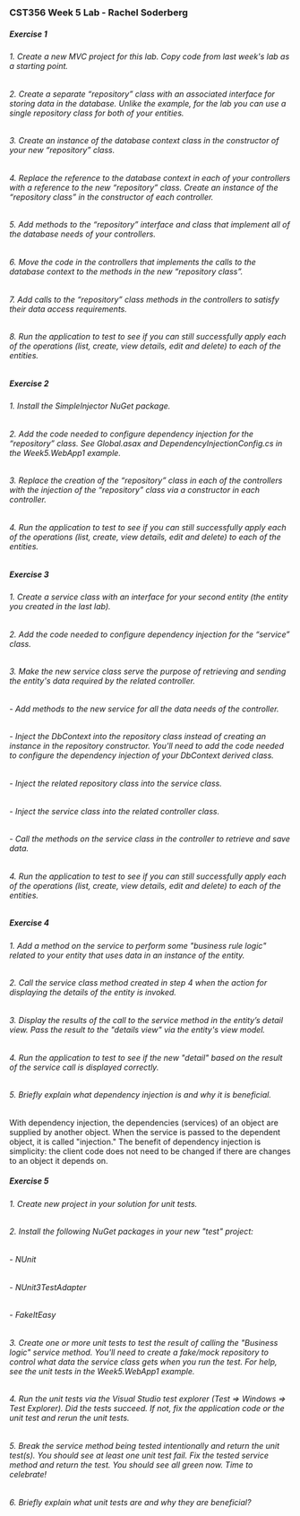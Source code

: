 ### CST356 Week 5 Lab - Rachel Soderberg
##### Exercise 1 
###### 1. Create a new MVC project for this lab. Copy code from last week's lab as a starting point.  
###### 2. Create a separate “repository” class with an associated interface for storing data in the database. Unlike the example, for the lab you can use a single repository class for both of your entities.  
###### 3. Create an instance of the database context class in the constructor of your new “repository” class.  
###### 4. Replace the reference to the database context in each of your controllers with a reference to the new “repository” class. Create an instance of the “repository class” in the constructor of each controller.  
###### 5. Add methods to the “repository” interface and class that implement all of the database needs of your controllers.  
###### 6. Move the code in the controllers that implements the calls to the database context to the methods in the new “repository class”.  
###### 7. Add calls to the “repository” class methods in the controllers to satisfy their data access requirements.  
###### 8. Run the application to test to see if you can still successfully apply each of the operations (list, create, view details, edit and delete) to each of the entities.  
  
##### Exercise 2  
###### 1. Install the SimpleInjector NuGet package.
###### 2. Add the code needed to configure dependency injection for the “repository” class. See Global.asax and DependencyInjectionConfig.cs in the Week5.WebApp1 example.
###### 3. Replace the creation of the “repository” class in each of the controllers with the injection of the “repository” class via a constructor in each controller.  
###### 4. Run the application to test to see if you can still successfully apply each of the operations (list, create, view details, edit and delete) to each of the entities.  
  
##### Exercise 3  
###### 1. Create a service class with an interface for your second entity (the entity you created in the last lab).  
###### 2. Add the code needed to configure dependency injection for the “service” class.  
###### 3. Make the new service class serve the purpose of retrieving and sending the entity's data required by the related controller.  
######		- Add methods to the new service for all the data needs of the controller.  
###### 		- Inject the DbContext into the repository class instead of creating an instance in the repository constructor. You'll need to add the code needed to configure the dependency injection of your DbContext derived class.  
###### 		- Inject the related repository class into the service class.  
###### 		- Inject the service class into the related controller class.  
###### 		- Call the methods on the service class in the controller to retrieve and save data.  
###### 4. Run the application to test to see if you can still successfully apply each of the operations (list, create, view details, edit and delete) to each of the entities.  
  
##### Exercise 4  
###### 1. Add a method on the service to perform some "business rule logic" related to your entity that uses data in an instance of the entity.  
###### 2. Call the service class method created in step 4 when the action for displaying the details of the entity is invoked.  
###### 3. Display the results of the call to the service method in the entity’s detail view. Pass the result to the "details view" via the entity's view model.  
###### 4. Run the application to test to see if the new "detail" based on the result of the service call is displayed correctly.  
###### 5. Briefly explain what dependency injection is and why it is beneficial.  
With dependency injection, the dependencies (services) of an object are supplied by another object. When the service is passed to the dependent object, it is called "injection." The benefit of dependency injection is simplicity: the client code does not need to be changed if there are changes to an object it depends on.  
  
##### Exercise 5  
###### 1. Create new project in your solution for unit tests.  
###### 2. Install the following NuGet packages in your new "test" project:  
###### 		- NUnit  
###### 		- NUnit3TestAdapter  
###### 		- FakeItEasy  
###### 3. Create one or more unit tests to test the result of calling the "Business logic" service method. You'll need to create a fake/mock repository to control what data the service class gets when you run the test. For help, see the unit tests in the Week5.WebApp1 example.  
###### 4. Run the unit tests via the Visual Studio test explorer (Test => Windows => Test Explorer). Did the tests succeed. If not, fix the application code or the unit test and rerun the unit tests.  
###### 5. Break the service method being tested intentionally and return the unit test(s). You should see at least one unit test fail. Fix the tested service method and return the test.  You should see all green now. Time to celebrate!  
###### 6. Briefly explain what unit tests are and why they are beneficial?  